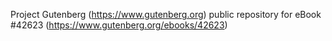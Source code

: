 Project Gutenberg (https://www.gutenberg.org) public repository for eBook #42623 (https://www.gutenberg.org/ebooks/42623)
